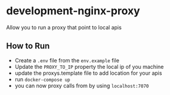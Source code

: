 # development-nginx-proxy
Allow you to run a proxy that point to local apis 

## How to Run
* Create a `.env` file from the `env.example` file
* Update the `PROXY_TO_IP` property the local ip of you machine
* update the proxys.template file to add location for your apis
* run `docker-compose up`
* you can now proxy calls from by using `localhost:7070`
